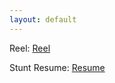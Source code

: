 ```yaml
---
layout: default
---
```


Reel: [Reel](/assets/NED_YOUSEF_REEL.mov)

Stunt Resume: [Resume](/assets/Ned_Yousef_Stunt_Resume.pdf)

